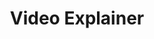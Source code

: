 ---
order: 6
title: Video Explainer
description: Interactive 2D animation of a poster about AI made for a school group project (After Effects)

variant: project--2
image1: background.png
---